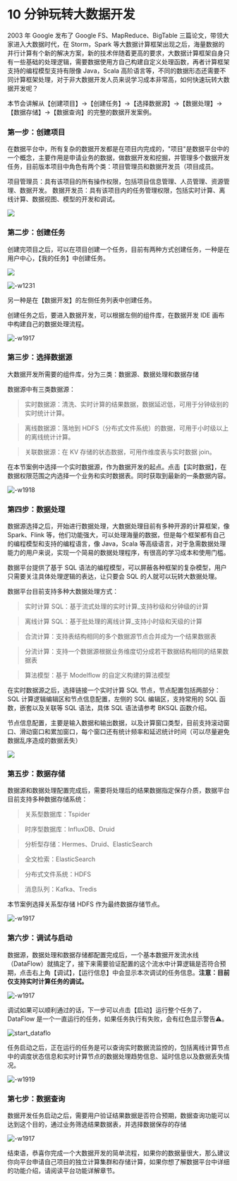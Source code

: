# 10 分钟玩转大数据开发

2003 年 Google 发布了 Google FS、MapReduce、BigTable 三篇论文，带领大家进入大数据时代，在 Storm，Spark 等大数据计算框架出现之后，海量数据的并行计算有个新的解决方案，新的技术伴随着更高的要求，大数据计算框架自身只有一些基础的处理逻辑，需要数据使用方自己构建自定义处理函数，再者计算框架支持的编程模型支持有限像 Java，Scala 高阶语言等，不同的数据形态还需要不同计算框架处理，对于非大数据开发人员来说学习成本非常高，如何快速玩转大数据开发呢？

本节会讲解从【创建项目】->【创建任务】->【选择数据源】->【数据处理】->【数据存储】->【数据查询】的完整的数据开发案例。

### 第一步：创建项目

在数据平台中，所有复杂的数据开发都是在项目内完成的，"项目"是数据平台中的一个概念，主要作用是申请业务的数据，做数据开发和挖掘，并管理多个数据开发任务，目前版本项目中角色有两个类：项目管理员和数据开发员（项目成员。

项目管理员：具有该项目的所有操作权限，包括项目信息管理、人员管理、资源管理、数据开发。
数据开发员：具有该项目内的任务管理权限，包括实时计算、离线计算、数据视图、模型的开发和调试。

![](media/15873644574390.jpg)

### 第二步：创建任务

创建完项目之后，可以在项目创建一个任务，目前有两种方式创建任务，一种是在用户中心，【我的任务】中创建任务。

![](media/15873645187006.jpg)

![-w1231](media/15873745706741.jpg)



另一种是在【数据开发】的左侧任务列表中创建任务。

创建任务之后，要进入数据开发，可以根据左侧的组件库，在数据开发 IDE 画布中构建自己的数据处理流程。

![-w1917](media/15873646888712.jpg)

### 第三步：选择数据源

大数据开发所需要的组件库，分为三类：数据源、数据处理和数据存储

数据源中有三类数据源：

> 实时数据源：清洗、实时计算的结果数据，数据延迟低，可用于分钟级别的实时统计计算。

> 离线数据源：落地到 HDFS（分布式文件系统）的数据，可用于小时级以上的离线统计计算。

> 关联数据源：在 KV 存储的状态数据，可用作维度表与实时数据 join。

在本节案例中选择一个实时数据源，作为数据开发的起点。点击【实时数据】，在数据权限范围之内选择一个业务和实时数据表。同时获取到最新的一条数据内容。

![-w1918](media/15873649889247.jpg)

### 第四步：数据处理

数据源选择之后，开始进行数据处理，大数据处理目前有多种开源的计算框架，像 Spark、Flink 等，他们功能强大，可以处理海量的数据，但是每个框架都有自己的编程模型和支持的编程语言，像 Java，Scala 等高级语言，对于急需数据处理能力的用户来说，实现一个简易的数据处理程序，有很高的学习成本和使用门槛。

数据平台提供了基于 SQL 语法的编程模型，可以屏蔽各种框架的复杂模型，用户只需要关注具体处理逻辑的表达，让只要会 SQL 的人就可以玩转大数据处理。

数据平台目前支持多种大数据处理方式：

> 实时计算 SQL：基于流式处理的实时计算_支持秒级和分钟级的计算

> 离线计算 SQL：基于批处理的离线计算_支持小时级和天级的计算

> 合流计算：支持表结构相同的多个数据源节点合并成为一个结果数据表

> 分流计算：支持一个数据源根据业务维度切分成若干数据结构相同的结果数据表

> 算法模型：基于 Modelflow 的自定义构建的算法模型

在实时数据源之后，选择链接一个实时计算 SQL 节点，节点配置包括两部分：SQL 计算逻辑编辑区和节点信息配置，左侧的 SQL 编辑区，支持常用的 SQL 函数，嵌套以及关联等 SQL 语法，具体 SQL 语法请参考 BKSQL 函数介绍。

节点信息配置，主要是输入数据和输出数据，以及计算窗口类型，目前支持滚动窗口、滑动窗口和累加窗口，每个窗口还有统计频率和延迟统计时间（可以尽量避免数据乱序造成的数据丢失）

![](media/15873650522543.jpg)

### 第五步：数据存储

数据源和数据处理配置完成后，需要将处理后的结果数据指定保存介质，数据平台目前支持多种数据存储系统：

> 关系型数据库：Tspider

> 时序型数据库：InfluxDB、Druid

> 分析型存储：Hermes、Druid、ElasticSearch

> 全文检索：ElasticSearch

> 分布式文件系统：HDFS

> 消息队列：Kafka、Tredis

本节案例选择关系型存储 HDFS 作为最终数据存储节点。

![-w1917](media/15873651918703.jpg)

### 第六步：调试与启动

数据源，数据处理和数据存储都配置完成后，一个基本数据开发流水线（DataFlow）就搞定了，接下来需要验证配置的这个流水中计算逻辑是否符合预期，点击右上角【调试】，【运行信息】中会显示本次调试的任务信息。**注意：目前仅支持实时计算任务的调试。**

![-w1917](media/15873652794494.jpg)

调试如果可以顺利通过的话，下一步可以点击【启动】运行整个任务了，DataFlow 是一个一直运行的任务，如果任务执行有失败，会有红色显示警告⚠️。

![start_dataflo](media/start_dataflow.gif)

任务启动之后，正在运行的任务是可以查询实时数据流监控的，包括离线计算节点中的调度状态信息和实时计算节点的数据处理趋势信息、延时信息以及数据丢失情况。

![-w1919](media/15873660850762.jpg)

### 第七步：数据查询

数据开发任务启动之后，需要用户验证结果数据是否符合预期，数据查询功能可以达到这个目的，通过业务筛选结果数据表，并选择数据保存的存储

![-w1917](media/15873662263534.jpg)

结束语，恭喜你完成一个大数据开发的简单流程，如果你的数据量很大，那么建议你向平台申请自己项目的独立计算集群和存储计算，如果你想了解数据平台中详细的功能介绍，请阅读平台功能详解章节。





